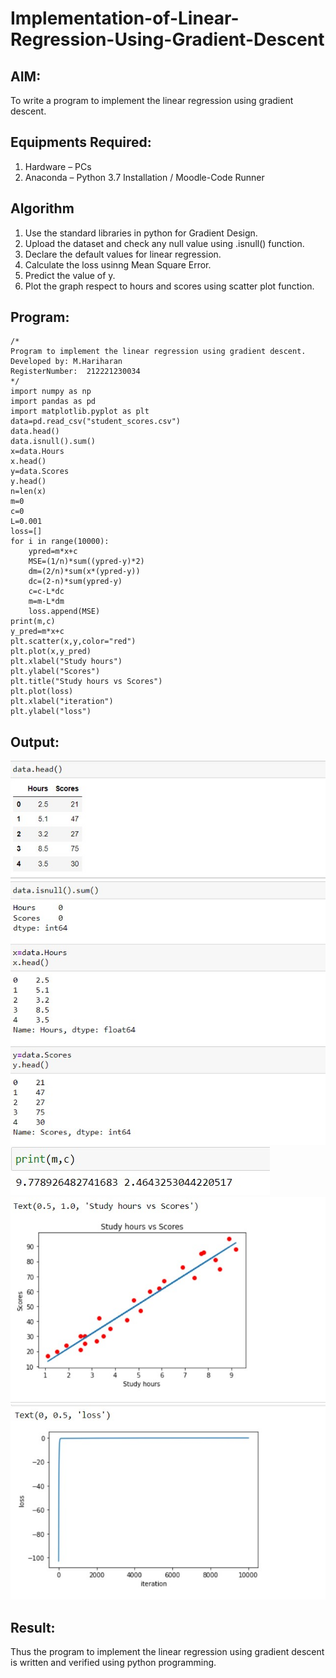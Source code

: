 # Implementation-of-Linear-Regression-Using-Gradient-Descent

## AIM:
To write a program to implement the linear regression using gradient descent.

## Equipments Required:
1. Hardware – PCs
2. Anaconda – Python 3.7 Installation / Moodle-Code Runner

## Algorithm
1. Use the standard libraries in python for Gradient Design.
2. Upload the dataset and check any null value using .isnull() function.
3. Declare the default values for linear regression.
4. Calculate the loss usinng Mean Square Error.
5. Predict the value of y.
6. Plot the graph respect to hours and scores using scatter plot function.

## Program:
```
/*
Program to implement the linear regression using gradient descent.
Developed by: M.Hariharan
RegisterNumber:  212221230034
*/
import numpy as np
import pandas as pd
import matplotlib.pyplot as plt
data=pd.read_csv("student_scores.csv")
data.head()
data.isnull().sum()
x=data.Hours
x.head()
y=data.Scores
y.head()
n=len(x)
m=0
c=0
L=0.001
loss=[]
for i in range(10000):
    ypred=m*x+c
    MSE=(1/n)*sum((ypred-y)*2)
    dm=(2/n)*sum(x*(ypred-y))
    dc=(2-n)*sum(ypred-y)
    c=c-L*dc
    m=m-L*dm
    loss.append(MSE)
print(m,c)
y_pred=m*x+c
plt.scatter(x,y,color="red")
plt.plot(x,y_pred)
plt.xlabel("Study hours")
plt.ylabel("Scores")
plt.title("Study hours vs Scores")
plt.plot(loss)
plt.xlabel("iteration")
plt.ylabel("loss")
```

## Output:
![linear regression using gradient descent](0.jpg)
![linear regression using gradient descent](1.jpg)
![linear regression using gradient descent](2.jpg)
![linear regression using gradient descent](3.jpg)


## Result:
Thus the program to implement the linear regression using gradient descent is written and verified using python programming.
